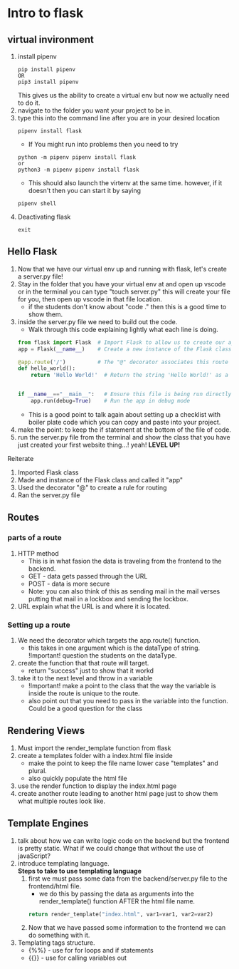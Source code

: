 <link rel="stylesheet" href="../../../../md-framework.css">

# Intro to flask

## virtual invironment
1. install pipenv
    ```
    pip install pipenv
    OR
    pip3 install pipenv
    ```
    This gives us the ability to create a virtual env but now we actually need to do it.     
1. navigate to the folder you want your project to be in. 
1. type this into the command line after you are in your desired location
    ```
    pipenv install flask
    ```
    - If You might run into problems then you need to try 
    ```
    python -m pipenv pipenv install flask
    or
    python3 -m pipenv pipenv install flask
    ```
    - This should also launch the virtenv at the same time. however, if it doesn't then you can start it by saying 
    ```
    pipenv shell
    ```
1. Deactivating flask
    ```
    exit
    ```

## Hello Flask
1. Now that we have our virtual env up and running with flask, let's create a server.py file!
1. Stay in the folder that you have your virtual env at and open up vscode or in the terminal you can type "touch server.py" this will create your file for you, then open up vscode in that file location.
    - if the students don't know about "code ." then this is a good time to show them. 
1. inside the server.py file we need to build out the code. 
    - Walk through this code explaining lightly what each line is doing. 
    ```python
    from flask import Flask  # Import Flask to allow us to create our app
    app = Flask(__name__)    # Create a new instance of the Flask class called "app"
    
    @app.route('/')          # The "@" decorator associates this route with the function immediately following
    def hello_world():
        return 'Hello World!'  # Return the string 'Hello World!' as a response


    if __name__=="__main__":   # Ensure this file is being run directly and not from a different module    
        app.run(debug=True)    # Run the app in debug mode
    ```
    - This is a good point to talk again about setting up a checklist with boiler plate code which you can copy and paste into your project. 
1. make the point: to keep the if statement at the bottom of the file of code. 
1. run the server.py file from the terminal and show the class that you have just created your first website thing...! yeah! **LEVEL UP!**

<span class="highlight-yellow">Reiterate</span>

1. Imported Flask class
1. Made and instance of the Flask class and called it "app"
1. Used the decorator "@" to create a rule for routing
1. Ran the server.py file

## Routes
### parts of a route
1. HTTP method
    - This is in what fasion the data is traveling from the frontend to the backend. 
    - GET - data gets passed through the URL
    - POST - data is more secure
    - Note: you can also think of this as sending mail in the mail verses putting that mail in a lockbox and sending the lockbox. 
1. URL
    explain what the URL is and where it is located. 

### Setting up a route
1. We need the decorator which targets the app.route() function. 
    - this takes in one argument which is the dataType of string. <span class="important">!Important!</span> question the students on the dataType. 
1. create the function that that route will target. 
    - return "success" just to show that it workd
1. take it to the next level and throw in a variable
    - <span class="important">!Important!</span> make a point to the class that the way the variable is inside the route is unique to the route. 
    - also point out that you need to pass in the variable into the function. <span class="highlight-yellow">Could be a good question for the class</span>

## Rendering Views
1. Must import the render_template function from flask
1. create a templates folder with a index.html file inside
    - make the point to keep the file name lower case "templates" and plural. 
    - also quickly populate the html file
1. use the render function to display the index.html page
1. create another route leading to another html page just to show them what multiple routes look like. 

## Template Engines
1. talk about how we can write logic code on the backend but the frontend is pretty static. What if we could change that without the use of javaScript?
1. introduce templating language. 
    <br>**Steps to take to use templating language**
    1. first we must pass some data from the backend/server.py file to the frontend/html file. 
        - we do this by passing the data as arguments into the render_template() function AFTER the html file name. 
        ```python
        return render_template("index.html", var1=var1, var2=var2)
        ```
    1. Now that we have passed some information to the frontend we can do something with it. 
1. Templating tags structure.
    - {%%} - use for for loops and if statements
    - {{}} - use for calling variables out


